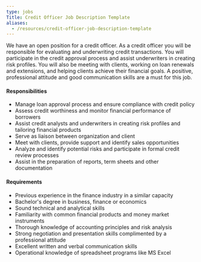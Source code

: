 ```yaml
---
type: jobs
Title: Credit Officer Job Description Template
aliases:
  - /resources/credit-officer-job-description-template
---
```


We have an open position for a credit officer. As a credit officer you will be responsible for evaluating and underwriting credit transactions. You will participate in the credit approval process and assist underwriters in creating risk profiles. You will also be meeting with clients, working on loan renewals and extensions, and helping clients achieve their financial goals. A positive, professional attitude and good communication skills are a must for this job.

#### Responsibilities

- Manage loan approval process and ensure compliance with credit policy
- Assess credit worthiness and monitor financial performance of borrowers
- Assist credit analysts and underwriters in creating risk profiles and tailoring financial products
- Serve as liaison between organization and client
- Meet with clients, provide support and identify sales opportunities
- Analyze and identify potential risks and participate in formal credit review processes
- Assist in the preparation of reports, term sheets and other documentation

#### Requirements

- Previous experience in the finance industry in a similar capacity
- Bachelor's degree in business, finance or economics
- Sound technical and analytical skills
- Familiarity with common financial products and money market instruments
- Thorough knowledge of accounting principles and risk analysis
- Strong negotiation and presentation skills complimented by a professional attitude
- Excellent written and verbal communication skills
- Operational knowledge of spreadsheet programs like MS Excel
